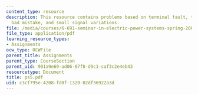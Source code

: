 ```yaml
---
content_type: resource
description: This resource contains problems based on terminal fault, transient stability,
  bad mistake, and small signal variations.
file: /media/courses/6-691-seminar-in-electric-power-systems-spring-2006/c3cf795e4208fd0f132002df36922a3d_ps5.pdf
file_type: application/pdf
learning_resource_types:
- Assignments
ocw_type: OCWFile
parent_title: Assignments
parent_type: CourseSection
parent_uid: 901a9e69-ad06-07f8-d9c1-caf3c2e4eb43
resourcetype: Document
title: ps5.pdf
uid: c3cf795e-4208-fd0f-1320-02df36922a3d
---
```

